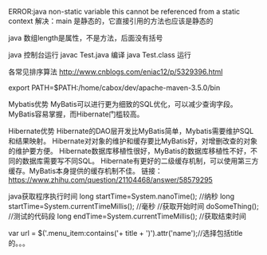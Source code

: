 ERROR:java non-static variable this cannot be referenced from a static context 
解决：main 是静态的，它直接引用的方法也应该是静态的

java 数组length是属性，不是方法，后面没有括号

java 控制台运行
javac Test.java 编译
java Test.class 运行

各常见排序算法
http://www.cnblogs.com/eniac12/p/5329396.html

export PATH=$PATH:/home/cabox/dev/apache-maven-3.5.0/bin

Mybatis优势
MyBatis可以进行更为细致的SQL优化，可以减少查询字段。
MyBatis容易掌握，而Hibernate门槛较高。

Hibernate优势
Hibernate的DAO层开发比MyBatis简单，Mybatis需要维护SQL和结果映射。
Hibernate对对象的维护和缓存要比MyBatis好，对增删改查的对象的维护要方便。
Hibernate数据库移植性很好，MyBatis的数据库移植性不好，不同的数据库需要写不同SQL。
Hibernate有更好的二级缓存机制，可以使用第三方缓存。MyBatis本身提供的缓存机制不佳。
链接：https://www.zhihu.com/question/21104468/answer/58579295

java获取程序执行时间 
long startTime=System.nanoTime(); //纳秒
long startTime=System.currentTimeMillis(); //毫秒  //获取开始时间
doSomeThing();  //测试的代码段
long endTime=System.currentTimeMillis(); //获取结束时间

var url = $('.menu_item:contains('+ title + ')').attr('name');//选择包括title的。。。


